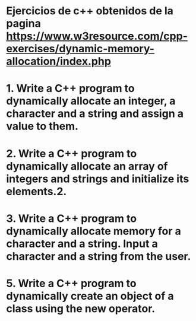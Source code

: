 # Ejercicios de c++ obtenidos de la pagina https://www.w3resource.com/cpp-exercises/dynamic-memory-allocation/index.php

# 1. Write a C++ program to dynamically allocate an integer, a character and a string and assign a value to them.

# 2. Write a C++ program to dynamically allocate an array of integers and strings and initialize its elements.2. 

# 3. Write a C++ program to dynamically allocate memory for a character and a string. Input a character and a string from the user.

# 5. Write a C++ program to dynamically create an object of a class using the new operator.
